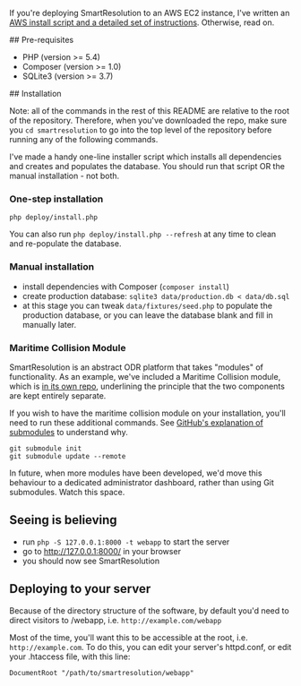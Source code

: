 If you're deploying SmartResolution to an AWS EC2 instance, I've written an [AWS install script and a detailed set of instructions](/aws). Otherwise, read on.

## Pre-requisites

* PHP (version >= 5.4)
* Composer (version >= 1.0)
* SQLite3 (version >= 3.7)

## Installation

Note: all of the commands in the rest of this README are relative to the root of the repository. Therefore, when you've downloaded the repo, make sure you `cd smartresolution` to go into the top level of the repository before running any of the following commands.

I've made a handy one-line installer script which installs all dependencies and creates and populates the database. You should run that script OR the manual installation - not both.

### One-step installation

`php deploy/install.php`

You can also run `php deploy/install.php --refresh` at any time to clean and re-populate the database.

### Manual installation

* install dependencies with Composer (`composer install`)
* create production database: `sqlite3 data/production.db < data/db.sql`
* at this stage you can tweak `data/fixtures/seed.php` to populate the production database, or you can leave the database blank and fill in manually later.

### Maritime Collision Module

SmartResolution is an abstract ODR platform that takes "modules" of functionality. As an example, we've included a Maritime Collision module, which is [in its own repo](https://github.com/ChrisBAshton/smartresolution-module-maritime-collision), underlining the principle that the two components are kept entirely separate.

If you wish to have the maritime collision module on your installation, you'll need to run these additional commands. See [GitHub's explanation of submodules](http://git-scm.com/book/en/v2/Git-Tools-Submodules) to understand why.

```
git submodule init
git submodule update --remote
```

In future, when more modules have been developed, we'd move this behaviour to a dedicated administrator dashboard, rather than using Git submodules. Watch this space.

## Seeing is believing

* run `php -S 127.0.0.1:8000 -t webapp` to start the server
* go to http://127.0.0.1:8000/ in your browser
* you should now see SmartResolution

## Deploying to your server

Because of the directory structure of the software, by default you'd need to direct visitors to /webapp, i.e. `http://example.com/webapp`

Most of the time, you'll want this to be accessible at the root, i.e. `http://example.com`. To do this, you can edit your server's httpd.conf, or edit your .htaccess file, with this line:

```
DocumentRoot "/path/to/smartresolution/webapp"
```